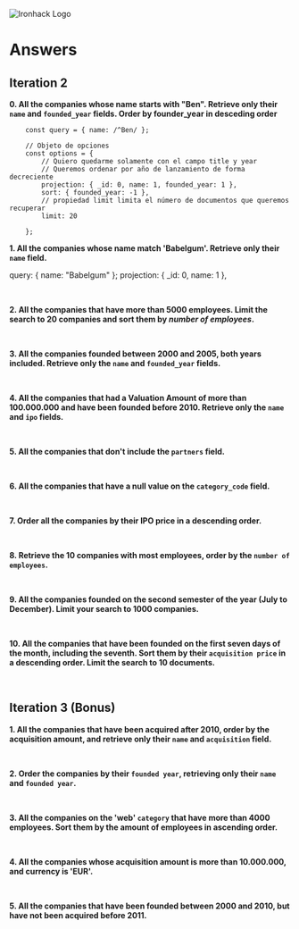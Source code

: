 ![Ironhack Logo](https://i.imgur.com/1QgrNNw.png)

# Answers

## Iteration 2

**0. All the companies whose name starts with "Ben". Retrieve only their `name` and `founded_year` fields. Order by founder_year in desceding order**

        const query = { name: /^Ben/ };

        // Objeto de opciones
        const options = {
            // Quiero quedarme solamente con el campo title y year 
            // Queremos ordenar por año de lanzamiento de forma decreciente
            projection: { _id: 0, name: 1, founded_year: 1 },
            sort: { founded_year: -1 },
            // propiedad limit limita el número de documentos que queremos recuperar
            limit: 20

        };

**1. All the companies whose name match 'Babelgum'. Retrieve only their `name` field.**

query: { name: "Babelgum" };
projection: { _id: 0, name: 1 },

<br>

**2. All the companies that have more than 5000 employees. Limit the search to 20 companies and sort them by *number of employees*.**

<!-- Your Query Goes Here -->

<br>

**3. All the companies founded between 2000 and 2005, both years included. Retrieve only the `name` and `founded_year` fields.**

<!-- Your Query Goes Here -->

<br>

**4. All the companies that had a Valuation Amount of more than 100.000.000 and have been founded before 2010. Retrieve only the `name` and `ipo` fields.**

<!-- Your Query Goes Here -->

<br>

**5. All the companies that don't include the `partners` field.**

<!-- Your Query Goes Here -->

<br>

**6. All the companies that have a null value on the `category_code` field.**

<!-- Your Query Goes Here -->

<br>

**7. Order all the companies by their IPO price in a descending order.**

<!-- Your Query Goes Here -->

<br>

**8. Retrieve the 10 companies with most employees, order by the `number of employees`.**

<!-- Your Query Goes Here -->

<br>

**9. All the companies founded on the second semester of the year (July to December). Limit your search to 1000 companies.**

<!-- Your Query Goes Here -->

<br>

**10. All the companies that have been founded on the first seven days of the month, including the seventh. Sort them by their `acquisition price` in a descending order. Limit the search to 10 documents.**

<!-- Your Query Goes Here -->

<br>

## Iteration 3 (Bonus)

**1. All the companies that have been acquired after 2010, order by the acquisition amount, and retrieve only their `name` and `acquisition` field.**

<!-- Your Query Goes Here -->

<br>

**2. Order the companies by their `founded year`, retrieving only their `name` and `founded year`.**

<!-- Your Query Goes Here -->

<br>

**3. All the companies on the 'web' `category` that have more than 4000 employees. Sort them by the amount of employees in ascending order.**

<!-- Your Query Goes Here -->

<br>

**4. All the companies whose acquisition amount is more than 10.000.000, and currency is 'EUR'.**

<!-- Your Query Goes Here -->

<br>

**5. All the companies that have been founded between 2000 and 2010, but have not been acquired before 2011.**

<!-- Your Query Goes Here -->

<br>
